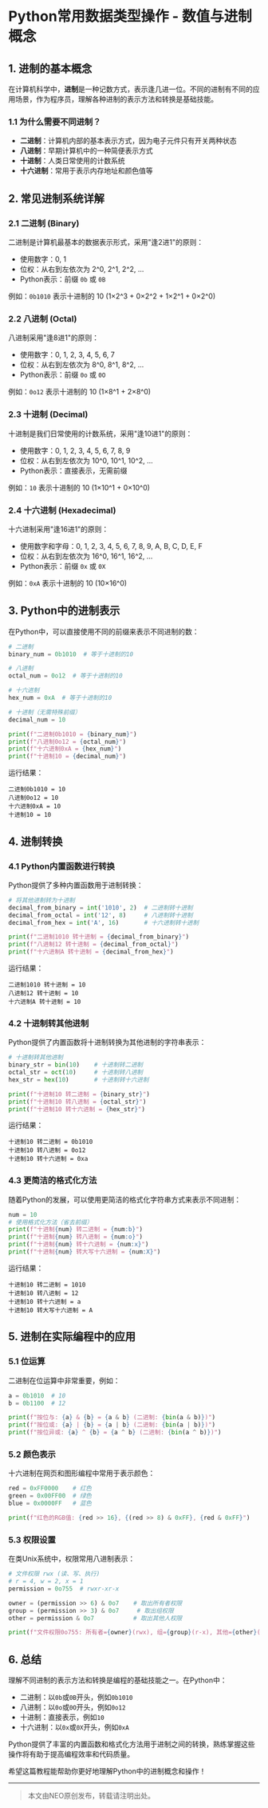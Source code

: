 # Python常用数据类型操作 - 数值与进制概念

## 1. 进制的基本概念

在计算机科学中，**进制**是一种记数方式，表示逢几进一位。不同的进制有不同的应用场景，作为程序员，理解各种进制的表示方法和转换是基础技能。

### 1.1 为什么需要不同进制？

- **二进制**：计算机内部的基本表示方式，因为电子元件只有开关两种状态
- **八进制**：早期计算机中的一种简便表示方式
- **十进制**：人类日常使用的计数系统
- **十六进制**：常用于表示内存地址和颜色值等

## 2. 常见进制系统详解

### 2.1 二进制 (Binary)

二进制是计算机最基本的数据表示形式，采用"逢2进1"的原则：

- 使用数字：0, 1
- 位权：从右到左依次为 2^0, 2^1, 2^2, ... 
- Python表示：前缀 `0b` 或 `0B`

例如：`0b1010` 表示十进制的 10 (1×2^3 + 0×2^2 + 1×2^1 + 0×2^0)

### 2.2 八进制 (Octal)

八进制采用"逢8进1"的原则：

- 使用数字：0, 1, 2, 3, 4, 5, 6, 7
- 位权：从右到左依次为 8^0, 8^1, 8^2, ...
- Python表示：前缀 `0o` 或 `0O`

例如：`0o12` 表示十进制的 10 (1×8^1 + 2×8^0)

### 2.3 十进制 (Decimal)

十进制是我们日常使用的计数系统，采用"逢10进1"的原则：

- 使用数字：0, 1, 2, 3, 4, 5, 6, 7, 8, 9
- 位权：从右到左依次为 10^0, 10^1, 10^2, ...
- Python表示：直接表示，无需前缀

例如：`10` 表示十进制的 10 (1×10^1 + 0×10^0)

### 2.4 十六进制 (Hexadecimal)

十六进制采用"逢16进1"的原则：

- 使用数字和字母：0, 1, 2, 3, 4, 5, 6, 7, 8, 9, A, B, C, D, E, F
- 位权：从右到左依次为 16^0, 16^1, 16^2, ...
- Python表示：前缀 `0x` 或 `0X`

例如：`0xA` 表示十进制的 10 (10×16^0)

## 3. Python中的进制表示

在Python中，可以直接使用不同的前缀来表示不同进制的数：

```python
# 二进制
binary_num = 0b1010  # 等于十进制的10

# 八进制
octal_num = 0o12  # 等于十进制的10

# 十六进制
hex_num = 0xA  # 等于十进制的10

# 十进制（无需特殊前缀）
decimal_num = 10

print(f"二进制0b1010 = {binary_num}")
print(f"八进制0o12 = {octal_num}")
print(f"十六进制0xA = {hex_num}")
print(f"十进制10 = {decimal_num}")
```

运行结果：
```
二进制0b1010 = 10
八进制0o12 = 10
十六进制0xA = 10
十进制10 = 10
```

## 4. 进制转换

### 4.1 Python内置函数进行转换

Python提供了多种内置函数用于进制转换：

```python
# 将其他进制转为十进制
decimal_from_binary = int('1010', 2)  # 二进制转十进制
decimal_from_octal = int('12', 8)     # 八进制转十进制
decimal_from_hex = int('A', 16)       # 十六进制转十进制

print(f"二进制1010 转十进制 = {decimal_from_binary}")
print(f"八进制12 转十进制 = {decimal_from_octal}")
print(f"十六进制A 转十进制 = {decimal_from_hex}")
```

运行结果：
```
二进制1010 转十进制 = 10
八进制12 转十进制 = 10
十六进制A 转十进制 = 10
```

### 4.2 十进制转其他进制

Python提供了内置函数将十进制转换为其他进制的字符串表示：

```python
# 十进制转其他进制
binary_str = bin(10)    # 十进制转二进制
octal_str = oct(10)     # 十进制转八进制
hex_str = hex(10)       # 十进制转十六进制

print(f"十进制10 转二进制 = {binary_str}")
print(f"十进制10 转八进制 = {octal_str}")
print(f"十进制10 转十六进制 = {hex_str}")
```

运行结果：
```
十进制10 转二进制 = 0b1010
十进制10 转八进制 = 0o12
十进制10 转十六进制 = 0xa
```

### 4.3 更简洁的格式化方法

随着Python的发展，可以使用更简洁的格式化字符串方式来表示不同进制：

```python
num = 10
# 使用格式化方法（省去前缀）
print(f"十进制{num} 转二进制 = {num:b}")
print(f"十进制{num} 转八进制 = {num:o}")
print(f"十进制{num} 转十六进制 = {num:x}")
print(f"十进制{num} 转大写十六进制 = {num:X}")
```

运行结果：
```
十进制10 转二进制 = 1010
十进制10 转八进制 = 12
十进制10 转十六进制 = a
十进制10 转大写十六进制 = A
```

## 5. 进制在实际编程中的应用

### 5.1 位运算

二进制在位运算中非常重要，例如：

```python
a = 0b1010  # 10
b = 0b1100  # 12

print(f"按位与: {a} & {b} = {a & b} (二进制: {bin(a & b)})")
print(f"按位或: {a} | {b} = {a | b} (二进制: {bin(a | b)})")
print(f"按位异或: {a} ^ {b} = {a ^ b} (二进制: {bin(a ^ b)})")
```

### 5.2 颜色表示

十六进制在网页和图形编程中常用于表示颜色：

```python
red = 0xFF0000    # 红色
green = 0x00FF00  # 绿色
blue = 0x0000FF   # 蓝色

print(f"红色的RGB值: {red >> 16}, {(red >> 8) & 0xFF}, {red & 0xFF}")
```

### 5.3 权限设置

在类Unix系统中，权限常用八进制表示：

```python
# 文件权限 rwx (读、写、执行)
# r = 4, w = 2, x = 1
permission = 0o755  # rwxr-xr-x

owner = (permission >> 6) & 0o7    # 取出所有者权限
group = (permission >> 3) & 0o7     # 取出组权限
other = permission & 0o7           # 取出其他人权限

print(f"文件权限0o755: 所有者={owner}(rwx), 组={group}(r-x), 其他={other}(r-x)")
```

## 6. 总结

理解不同进制的表示方法和转换是编程的基础技能之一。在Python中：

- 二进制：以`0b`或`0B`开头，例如`0b1010`
- 八进制：以`0o`或`0O`开头，例如`0o12`
- 十进制：直接表示，例如`10`
- 十六进制：以`0x`或`0X`开头，例如`0xA`

Python提供了丰富的内置函数和格式化方法用于进制之间的转换，熟练掌握这些操作将有助于提高编程效率和代码质量。

希望这篇教程能帮助你更好地理解Python中的进制概念和操作！

---

> 本文由NEO原创发布，转载请注明出处。